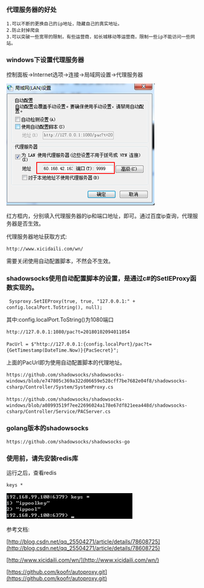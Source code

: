 ### 代理服务器的好处

	1.可以不断的更换自己的ip地址，隐藏自己的真实地址。
	2.防止封掉爬虫
	3.可以突破一些宽带的限制，有些运营商，如长城移动等运营商，限制一些ip不能访问一些网站。

### windows下设置代理服务器

控制面板->Internet选项->连接->局域网设置->代理服务器

![image](./images/20171231225140.png)

红方框内，分别填入代理服务器的ip和端口地址，即可。通过百度ip查询，代理服务器是否生效。

代理服务器地址获取方式:

	http://www.xicidaili.com/wn/

需要关闭使用自动配置脚本，不然会不生效。



### shadowsocks使用自动配置脚本的设置，是通过c#的SetIEProxy函数实现的。

	 Sysproxy.SetIEProxy(true, true, "127.0.0.1:" + config.localPort.ToString(), null);

其中:config.localPort.ToString()为1080端口

	http://127.0.0.1:1080/pac?t=20180102094011054

 	PacUrl = $"http://127.0.0.1:{config.localPort}/pac?t={GetTimestamp(DateTime.Now)}{PacSecret}";

上面的PacUrl即为使用自动配置脚本的代理地址。

	https://github.com/shadowsocks/shadowsocks-windows/blob/e747805c369a322d06659e528cff7be7682e04f8/shadowsocks-csharp/Controller/System/SystemProxy.cs

	https://github.com/shadowsocks/shadowsocks-windows/blob/a08993519f7ee22696024a178e67df821eea448d/shadowsocks-csharp/Controller/Service/PACServer.cs


### golang版本的shadowsocks

	https://github.com/shadowsocks/shadowsocks-go


### 使用前，请先安装redis库

运行之后，查看redis

	keys *

![image](./images/20171230225143.png)



参考文档:

[http://blog.csdn.net/qq_25504271/article/details/78608725](http://blog.csdn.net/qq_25504271/article/details/78608725)

[http://www.xicidaili.com/wn/](http://www.xicidaili.com/wn/)

[https://github.com/koofr/autoproxy.git](https://github.com/koofr/autoproxy.git)